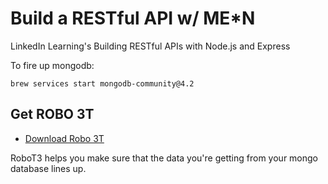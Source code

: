 # Build a RESTful API w/ ME\*N

LinkedIn Learning's Building RESTful APIs with Node.js and Express

To fire up mongodb:

```terminal
brew services start mongodb-community@4.2
```

## Get ROBO 3T

- [Download Robo 3T](https://robomongo.org/)

RoboT3 helps you make sure that the data you're getting from your mongo database lines up.
